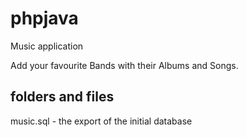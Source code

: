 # phpjava
Music application

Add your favourite Bands with their Albums and Songs.




folders and files
----------------------------------------------------------
music.sql - the export of the initial database
